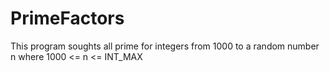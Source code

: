 # PrimeFactors
This program soughts all prime for  integers from 1000 to a random number n where 1000 &lt;= n &lt;= INT_MAX
